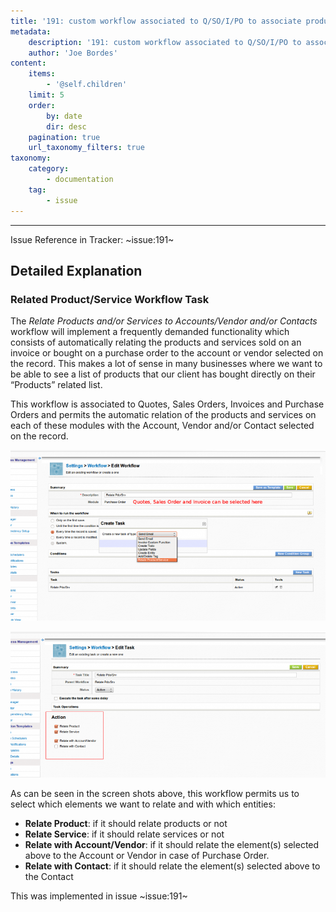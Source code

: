 ```yaml
---
title: '191: custom workflow associated to Q/SO/I/PO to associate product/service'
metadata:
    description: '191: custom workflow associated to Q/SO/I/PO to associate product/service'
    author: 'Joe Bordes'
content:
    items:
        - '@self.children'
    limit: 5
    order:
        by: date
        dir: desc
    pagination: true
    url_taxonomy_filters: true
taxonomy:
    category:
        - documentation
    tag:
        - issue
---
```

---
Issue Reference in Tracker: ~issue:191~

## Detailed Explanation
### Related Product/Service Workflow Task

The *Relate Products and/or Services to Accounts/Vendor and/or Contacts* workflow will implement a frequently demanded functionality which consists of automatically relating the products and services sold on an invoice or bought on a purchase order to the account or vendor selected on the record. This makes a lot of sense in many businesses where we want to be able to see a list of products that our client has bought directly on their “Products” related list.

This workflow is associated to Quotes, Sales Orders, Invoices and Purchase Orders and permits the automatic relation of the products and services on each of these modules with the Account, Vendor and/or Contact selected on the record.

![](wfrelatepdosrv01.png?width=100%)

![](wfrelatepdosrv02.png?width=100%)

As can be seen in the screen shots above, this workflow permits us to select which elements we want to relate and with which entities:

- **Relate Product**: if it should relate products or not
- **Relate Service**: if it should relate services or not
- **Relate with Account/Vendor**: if it should relate the element(s) selected above to the Account or Vendor in case of Purchase Order.
- **Relate with Contact**: if it should relate the element(s) selected above to the Contact

This was implemented in issue ~issue:191~